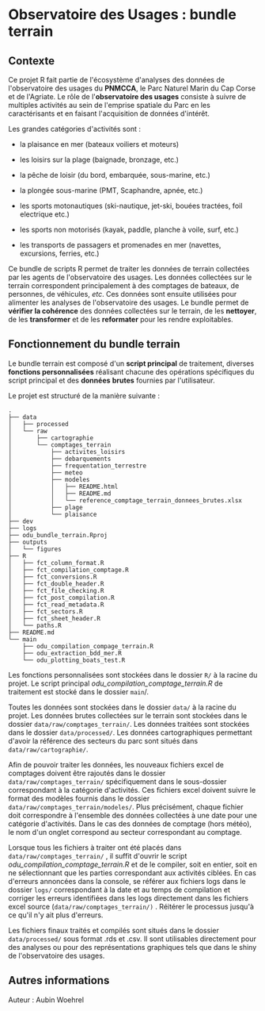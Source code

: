 # Observatoire des Usages : bundle terrain

## Contexte

Ce projet R fait partie de l'écosystème d'analyses des données de l'observatoire des usages du **PNMCCA**, le Parc Naturel Marin du Cap Corse et de l'Agriate. Le rôle de l'**observatoire des usages** consiste à suivre de multiples activités au sein de l'emprise spatiale du Parc en les caractérisants et en faisant l'acquisition de données d'intérêt.

Les grandes catégories d'activités sont :

-   la plaisance en mer (bateaux voiliers et moteurs)

-   les loisirs sur la plage (baignade, bronzage, etc.)

-   la pêche de loisir (du bord, embarquée, sous-marine, etc.)

-   la plongée sous-marine (PMT, Scaphandre, apnée, etc.)

-   les sports motonautiques (ski-nautique, jet-ski, bouées tractées, foil electrique etc.)

-   les sports non motorisés (kayak, paddle, planche à voile, surf, etc.)

-   les transports de passagers et promenades en mer (navettes, excursions, ferries, etc.)

Ce bundle de scripts R permet de traiter les données de terrain collectées par les agents de l'observatoire des usages. Les données collectées sur le terrain correspondent principalement à des comptages de bateaux, de personnes, de véhicules, *etc*. Ces données sont ensuite utilisées pour alimenter les analyses de l'observatoire des usages. Le bundle permet de **vérifier la cohérence** des données collectées sur le terrain, de les **nettoyer**, de les **transformer** et de les **reformater** pour les rendre exploitables.

## Fonctionnement du bundle terrain

Le bundle terrain est composé d'un **script principal** de traitement, diverses **fonctions personnalisées** réalisant chacune des opérations spécifiques du script principal et des **données** **brutes** fournies par l'utilisateur.

Le projet est structuré de la manière suivante :

```         
.
├── data
│   ├── processed
│   └── raw
│       ├── cartographie
│       └── comptages_terrain
│           ├── activites_loisirs
│           ├── debarquements
│           ├── frequentation_terrestre
│           ├── meteo
│           ├── modeles
│           │   ├── README.html
│           │   ├── README.md
│           │   └── reference_comptage_terrain_donnees_brutes.xlsx
│           ├── plage
│           └── plaisance
├── dev
├── logs
├── odu_bundle_terrain.Rproj
├── outputs
│   └── figures
├── R
│   ├── fct_column_format.R
│   ├── fct_compilation_comptage.R
│   ├── fct_conversions.R
│   ├── fct_double_header.R
│   ├── fct_file_checking.R
│   ├── fct_post_compilation.R
│   ├── fct_read_metadata.R
│   ├── fct_sectors.R
│   ├── fct_sheet_header.R
│   └── paths.R
├── README.md
└── main
    ├── odu_compilation_compage_terrain.R
    ├── odu_extraction_bdd_mer.R
    └── odu_plotting_boats_test.R
```

Les fonctions personnalisées sont stockées dans le dossier `R/` à la racine du projet. Le script principal *odu_compilation_comptage_terrain.R* de traitement est stocké dans le dossier `main`/.

Toutes les données sont stockées dans le dossier `data/` à la racine du projet. Les données brutes collectées sur le terrain sont stockées dans le dossier `data/raw/comptages_terrain/`. Les données traitées sont stockées dans le dossier `data/processed/`. Les données cartographiques permettant d'avoir la référence des secteurs du parc sont situés dans `data/raw/cartographie/`.

Afin de pouvoir traiter les données, les nouveaux fichiers excel de comptages doivent être rajoutés dans le dossier `data/raw/comptages_terrain/` spécifiquement dans le sous-dossier correspondant à la catégorie d'activités. Ces fichiers excel doivent suivre le format des modèles fournis dans le dossier `data/raw/comptages_terrain/modeles/`. Plus précisément, chaque fichier doit correspondre à l'ensemble des données collectées à une date pour une catégorie d'activités. Dans le cas des données de comptage (hors météo), le nom d'un onglet correspond au secteur correspondant au comptage.

Lorsque tous les fichiers à traiter ont été placés dans `data/raw/comptages_terrain/` , il suffit d'ouvrir le script *odu_compilation_comptage_terrain.R* et de le compiler, soit en entier, soit en ne sélectionnant que les parties correspondant aux activités ciblées. En cas d'erreurs annoncées dans la console, se référer aux fichiers logs dans le dossier `logs/` correspondant à la date et au temps de compilation et corriger les erreurs identifiées dans les logs directement dans les fichiers excel source (`data/raw/comptages_terrain/)` . Réitérer le processus jusqu'à ce qu'il n'y ait plus d'erreurs.

Les fichiers finaux traités et compilés sont situés dans le dossier `data/processed/` sous format .rds et .csv. Il sont utilisables directement pour des analyses ou pour des représentations graphiques tels que dans le shiny de l'observatoire des usages.

## Autres informations

Auteur : Aubin Woehrel
